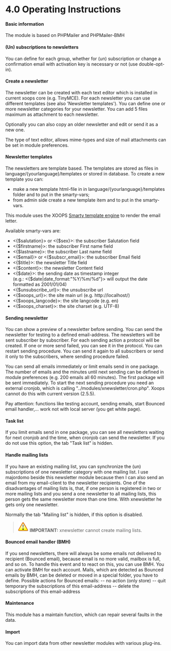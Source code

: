 # 4.0 Operating Instructions

#### Basic information

The module is based on PHPMailer and PHPMailer-BMH 

#### (Un) subscriptions to newsletters
You can define for each group, whether for (un) subscription or change a confirmation email with activation key is necessary or not (use double-opt-in).

#### Create a newsletter
The newsletter can be created with each text editor which is installed in current xoops core (e.g. TinyMCE). 
For each newsletter you can use different templates (see also 'Newsletter templates').
You can define one or more newsletter categories for your newsletter.
You can add 5 files maximum as attachment to each newsletter.

Optionally you can also copy an older newsletter and edit or send it as a new one.

The type of text editor, allows mime-types and size of mail attachments can be set in module preferences.


#### Newsletter templates
The newsletters are template based.
The templates are stored as files in language/{yourlanguage}/templates or stored in database.
To create a new template you can:
- make a new template html-file in in language/{yourlanguage}/templates folder and to put in the smarty-vars;
- from admin side create a new template item and to put in the smarty-vars.

This module uses the XOOPS [Smarty template engine](http://www.smarty.net/) to render the email letter.

Available smarty-vars are:
- <{$salutation}> or <{$sex}>: the subscriber Salutation field
- <{$firstname}>: the subscriber First name field
- <{$lastname}>: the subscriber Last name field
- <{$email}> or <{$subscr_email}>: the subscriber Email field
- <{$title}>: the newsletter Title field
- <{$content}>: the newsletter Content field
- <{$date}>: the sending date as timestamp integer<br> 
  (e.g.: <{$date|date_format:"%Y/%m/%d"}> will output the date formatted as 2001/01/04)
- <{$unsubscribe_url}>: the unsubscribe url
- <{$xoops_url}>: the site main url (e.g. http://localhost/)
- <{$xoops_langcode}>: the site langcode (e.g. en)
- <{$xoops_charset}>: the site charset (e.g. UTF-8)


#### Sending newsletter
You can show a preview of a newsletter before sending.
You can send the newsletter for testing to a defined email-address.
The newsletters will be sent subscriber by subscriber.
For each sending action a protocol will be created.
If one or more send failed, you can see it in the protocol.
You can restart sending procedure. You can send it again to all subscribers or send it only to the subscribers, where sending procedure failed.

You can send all emails immediately or limit emails send in one package.
The number of emails and the minutes until next sending can be defined in module preferences (e.g. 200 emails all 60 minutes).
The first package will be sent immediately. To start the next sending procedure you need an external cronjob, which is calling "../modules/xnewsletter/cron.php". Xoops cannot do this with current version (2.5.5).

Pay attention: functions like testing account, sending emails, start Bounced email handler,... work not with local server (you get white page).

#### Task list
If you limit emails send in one package, you can see all newsletters waiting for next cronjob and the time, when cronjob can send the newsletter.
If you do not use this option, the tab "Task list" is hidden.

#### Handle mailing lists
If you have an existing mailing list, you can synchronize the (un) subscriptions of one newsletter category with one mailing list.
I use majordomo beside this newsletter module because then I can also send an email from my email-client to the newsletter recipients.
One of the disadvantages of mailing lists is, that, if one person is registered in two or more mailing lists and you send a one newsletter to all mailing lists, this person gets the same newsletter more than one time. With xnewsletter he gets only one newsletter.

Normally the tab "Mailing list" is hidden, if this option is disabled.

>![](../assets/info/important.png) **IMPORTANT:** xnewsletter cannot create mailing lists. 

#### Bounced email handler (BMH)
If you send newsletters, there will always be some emails not delivered to recipient (Bounced email), because email is no more valid, mailbox is full, and so on.
To handle this event and to react on this, you can use BMH.
You can activate BMH for each account.
Mails, which are detected as Bounced emails by BMH, can be deleted or moved in a special folder, you have to define.
Possible actions for Bounced emails:
-- no action (only store)
-- quit temporary the subscriptions of this email-address
-- delete the subscriptions of this email-address

#### Maintenance
This module has a maintain function, which can repair several faults in the data.

#### Import
You can import data from other newsletter modules with various plug-ins.